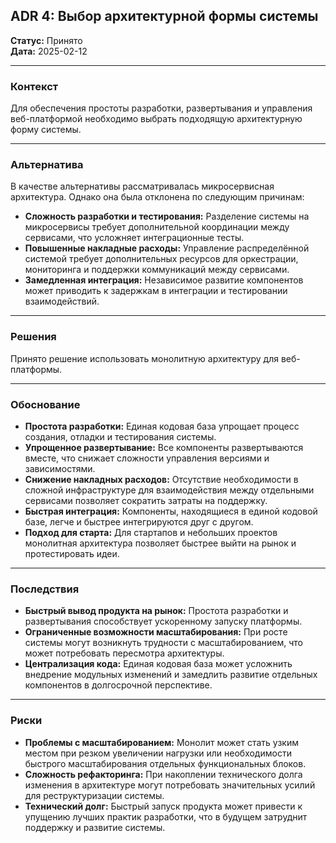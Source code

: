 ## ADR 4: Выбор архитектурной формы системы

**Статус:** Принято  
**Дата:** 2025-02-12  

---

### Контекст

Для обеспечения простоты разработки, развертывания и управления веб-платформой необходимо выбрать подходящую архитектурную форму системы.

---

### Альтернатива

В качестве альтернативы рассматривалась микросервисная архитектура. Однако она была отклонена по следующим причинам:  
- **Сложность разработки и тестирования:** Разделение системы на микросервисы требует дополнительной координации между сервисами, что усложняет интеграционные тесты.  
- **Повышенные накладные расходы:** Управление распределённой системой требует дополнительных ресурсов для оркестрации, мониторинга и поддержки коммуникаций между сервисами.  
- **Замедленная интеграция:** Независимое развитие компонентов может приводить к задержкам в интеграции и тестировании взаимодействий.

---

### Решения

Принято решение использовать монолитную архитектуру для веб-платформы.

---

### Обоснование

- **Простота разработки:** Единая кодовая база упрощает процесс создания, отладки и тестирования системы.  
- **Упрощенное развертывание:** Все компоненты развертываются вместе, что снижает сложности управления версиями и зависимостями.  
- **Снижение накладных расходов:** Отсутствие необходимости в сложной инфраструктуре для взаимодействия между отдельными сервисами позволяет сократить затраты на поддержку.  
- **Быстрая интеграция:** Компоненты, находящиеся в единой кодовой базе, легче и быстрее интегрируются друг с другом.  
- **Подход для старта:** Для стартапов и небольших проектов монолитная архитектура позволяет быстрее выйти на рынок и протестировать идеи.

---

### Последствия

- **Быстрый вывод продукта на рынок:** Простота разработки и развертывания способствует ускоренному запуску платформы.  
- **Ограниченные возможности масштабирования:** При росте системы могут возникнуть трудности с масштабированием, что может потребовать пересмотра архитектуры.  
- **Централизация кода:** Единая кодовая база может усложнить внедрение модульных изменений и замедлить развитие отдельных компонентов в долгосрочной перспективе.

---

### Риски

- **Проблемы с масштабированием:** Монолит может стать узким местом при резком увеличении нагрузки или необходимости быстрого масштабирования отдельных функциональных блоков.  
- **Сложность рефакторинга:** При накоплении технического долга изменения в архитектуре могут потребовать значительных усилий для реструктуризации системы.  
- **Технический долг:** Быстрый запуск продукта может привести к упущению лучших практик разработки, что в будущем затруднит поддержку и развитие системы.